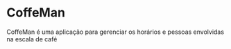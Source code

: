 # CoffeMan

CoffeMan é uma aplicação para gerenciar os horários e pessoas envolvidas na escala de café

